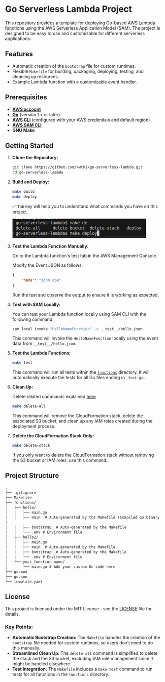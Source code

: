 # Go Serverless Lambda Project

This repository provides a template for deploying Go-based AWS Lambda functions using the AWS Serverless Application Model (SAM). The project is designed to be easy to use and customizable for different serverless applications.

## Features
- Automatic creation of the `bootstrap` file for custom runtimes.
- Flexible `Makefile` for building, packaging, deploying, testing, and cleaning up resources.
- Example Lambda function with a customizable event handler.

## Prerequisites
- **[AWS account][aws_account]**
- **[Go][golang]** (version 1.x or later)
- **[AWS CLI][aws_cli]** (configured with your AWS credentials and default region)
- **[AWS SAM CLI][aws_sam]**
- **GNU Make**

## Getting Started

1. **Clone the Repository:**
   ```bash
   git clone https://github.com/kwtki/go-serverless-lambda.git
   cd go-serverless-lambda
   ```

2. **Build and Deploy:**

   ```bash
   make build
   make deploy
   ```

   ✅ `Tab` key will help you to understand what commands you have on this project.
   
   ![alt text][see_commands]

3. **Test the Lambda Function Manually:**

   Go to the Lambda function's test tab in the AWS Management Console.

   Modify the Event JSON as follows:

   ```json
   {
       "name": "john doe"
   }
   ```

   Run the test and observe the output to ensure it is working as expected.

4. **Test with SAM Locally:**

   You can test your Lambda function locally using SAM CLI with the following command:

   ```bash
   sam local invoke "HelloNameFunction" -e __test__/hello.json
   ```

   This command will invoke the `HelloNameFunction` locally using the event data from `__test__/hello.json`.

5. **Test the Lambda Functions:**
   ```bash
   make test
   ```

   This command will run all tests within the [`functions`](/functions/) directory. It will automatically execute the tests for all Go files ending in `_test.go`.

6. **Clean Up:**

   Delete related commands explained [here][delete_commands]

   ```bash
   make delete-all
   ```

   This command will remove the CloudFormation stack, delete the associated S3 bucket, and clean up any IAM roles created during the deployment process.

7. **Delete the CloudFormation Stack Only:**
   ```bash
   make delete-stack
   ```

   If you only want to delete the CloudFormation stack without removing the S3 bucket or IAM roles, use this command.

## Project Structure
```plaintext
.
├── .gitignore
├── Makefile
├── functions/
│   ├── hello/
│   │   ├── main.go
│   │   ├── main  # Auto-generated by the Makefile (Compiled Go binary )
│   │   ├── bootstrap  # Auto-generated by the Makefile
│   │   └── .env # Environment file
│   ├── hello2/
│   │   ├── main.go
│   │   ├── main  # Auto-generated by the Makefile
│   │   ├── bootstrap  # Auto-generated by the Makefile
│   │   └── .env # Environment file
│   └── your_function_name/
│       └── main.go # Add your custom Go code here
├── go.mod
├── go.sum
└── template.yaml
```

## License
This project is licensed under the MIT License - see the [LICENSE](LICENSE) file for details.

### Key Points:

- **Automatic Bootstrap Creation:** The `Makefile` handles the creation of the `bootstrap` file needed for custom runtimes, so users don't need to do this manually.
- **Streamlined Clean Up:** The `delete-all` command is simplified to delete the stack and the S3 bucket, excluding IAM role management since it might be handled elsewhere.
- **Test Integration:** The `Makefile` includes a `make test` command to run tests for all functions in the `functions` directory.


[aws_account]: https://aws.amazon.com/
[golang]: https://go.dev/doc/install
[aws_cli]: https://docs.aws.amazon.com/cli/latest/userguide/getting-started-install.html#:r2b:-trigger
[aws_sam]: https://docs.aws.amazon.com/serverless-application-model/latest/developerguide/install-sam-cli.html#:r2a:

[see_commands]: ./images/see_commands.png
[delete_commands]: ./how-to-delete.md